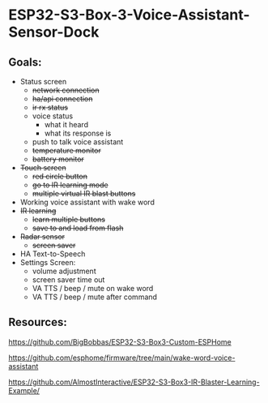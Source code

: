 # ESP32-S3-Box-3-Voice-Assistant-Sensor-Dock

## Goals:
  - Status screen
    - ~~network connection~~
    - ~~ha/api connection~~
    - ~~ir rx status~~
    - voice status
      - what it heard
      - what its response is
    - push to talk voice assistant
    - ~~temperature monitor~~
    - ~~battery monitor~~
  - ~~Touch screen~~
    - ~~red circle button~~
    - ~~go to IR learning mode~~
    - ~~multiple virtual IR blast buttons~~
  - Working voice assistant with wake word
  - ~~IR learning~~
    - ~~learn multiple buttons~~
    - ~~save to and load from flash~~
  - ~~Radar sensor~~
    - ~~screen saver~~
  - HA Text-to-Speech
  - Settings Screen:
    - volume adjustment
    - screen saver time out
    - VA TTS / beep / mute on wake word
    - VA TTS / beep / mute after command

## Resources:

https://github.com/BigBobbas/ESP32-S3-Box3-Custom-ESPHome

https://github.com/esphome/firmware/tree/main/wake-word-voice-assistant

https://github.com/AlmostInteractive/ESP32-S3-Box3-IR-Blaster-Learning-Example/
